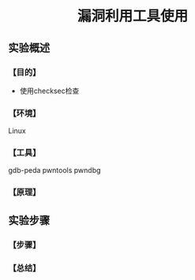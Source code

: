 # <center>漏洞利用工具使用</center>

## 实验概述

### 【目的】
- 使用checksec检查

### 【环境】

Linux

### 【工具】

gdb-peda
pwntools
pwndbg

### 【原理】



## 实验步骤

### 【步骤】



### 【总结】

